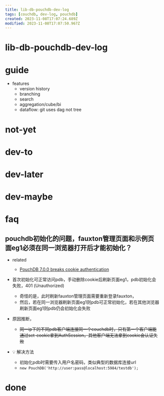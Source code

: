 ```yaml
---
title: lib-db-pouchdb-dev-log
tags: [couchdb, dev-log, pouchdb]
created: 2023-11-08T17:07:24.689Z
modified: 2023-11-08T17:07:50.967Z
---
```


# lib-db-pouchdb-dev-log

# guide

- features
  - version history
  - branching
  - search
  - aggregation/cube/bi
  - dataflow: git uses dag not tree
# not-yet

# dev-to

# dev-later

# dev-maybe

# faq

## pouchdb初始化的问题，fauxton管理页面和示例页面eg1必须在同一浏览器打开后才能初始化？

- related
  - [PouchDB 7.0.0 breaks cookie authentication](https://github.com/pouchdb/pouchdb/issues/7390)

- 首次初始化可正常访问pdb，手动删除cookie后刷新页面eg1，pdb初始化会失败，401 (Unauthorized)
  - 奇怪的是，此时刷新fauxton管理页面需要重新登录fauxton，
  - 然后，若在同一浏览器刷新页面eg1则pdb可正常初始化，若在其他浏览器刷新页面eg1则pdb仍会初始化会失败

- 原因推断，
  - ~~同一ip下的不同pdb客户端连接同一个couchdb时，只有第一个客户端能通过set-cookie拿到AuthSession，其他客户端无法拿到cookie会认证失败~~

- 💡 解决方法
  - 初始化pdb时需要传入用户名密码，类似典型的数据库连接url
  - `new PouchDB('http://user:pass@localhost:5984/testdb');`
# done
